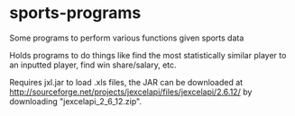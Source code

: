 # sports-programs
Some programs to perform various functions given sports data

Holds programs to do things like find the most statistically similar player to an inputted player, find win share/salary, etc. 

Requires jxl.jar to load .xls files, the JAR can be downloaded at http://sourceforge.net/projects/jexcelapi/files/jexcelapi/2.6.12/ by downloading "jexcelapi_2_6_12.zip". 
